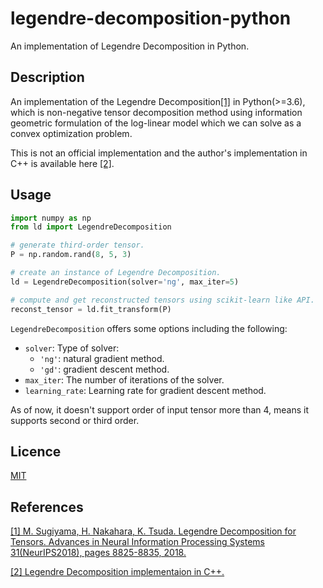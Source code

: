 legendre-decomposition-python
====

An implementation of Legendre Decomposition in Python.

## Description

An implementation of the Legendre Decomposition[[1]](https://papers.nips.cc/paper/8097-legendre-decomposition-for-tensors) in Python(>=3.6), which is non-negative tensor decomposition method using information geometric formulation of the log-linear model which we can solve as a convex optimization problem.

This is not an official implementation and the author's implementation in C++ is available here [[2]](https://github.com/mahito-sugiyama/Legendre-decomposition).

## Usage
```python
import numpy as np
from ld import LegendreDecomposition

# generate third-order tensor.
P = np.random.rand(8, 5, 3)

# create an instance of Legendre Decomposition.
ld = LegendreDecomposition(solver='ng', max_iter=5)

# compute and get reconstructed tensors using scikit-learn like API.
reconst_tensor = ld.fit_transform(P)
```

`LegendreDecomposition` offers some options including the following:

- `solver`: Type of solver:
  - `'ng'`: natural gradient method.
  - `'gd'`: gradient descent method.
- `max_iter`: The number of iterations of the solver.
- `learning_rate`: Learning rate for gradient descent method.

As of now, it doesn't support order of input tensor more than 4, means it supports second or third order.

## Licence

[MIT](https://github.com/Yhkwkm/legendre-decomposition-python/blob/master/LICENSE)

## References
[[1] M. Sugiyama, H. Nakahara, K. Tsuda. Legendre Decomposition for Tensors. Advances in Neural Information Processing Systems 31(NeurIPS2018), pages 8825-8835, 2018.](https://papers.nips.cc/paper/8097-legendre-decomposition-for-tensors)

[[2] Legendre Decomposition implementaion in C++.](https://github.com/mahito-sugiyama/Legendre-decomposition)
